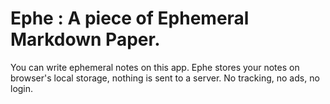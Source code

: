 # Ephe :  A piece of Ephemeral Markdown Paper.

You can write ephemeral notes on this app. Ephe stores your notes on browser's local storage, nothing is sent to a server. No tracking, no ads, no login.
